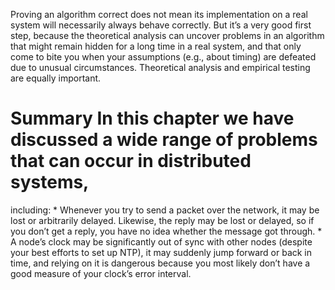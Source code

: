 Proving an algorithm correct does not mean its implementation on a real system will necessarily
always behave correctly. But it’s a very good first step, because the theoretical analysis can
uncover problems in an algorithm that might remain hidden for a long time in a real system, and that
only come to bite you when your assumptions (e.g., about timing) are defeated due to unusual
circumstances. Theoretical analysis and empirical testing are equally important. # Summary In this chapter we have discussed a wide range of problems that can occur in distributed systems,
including: *  Whenever you try to send a packet over the network, it may be lost or arbitrarily delayed.
Likewise, the reply may be lost or delayed, so if you don’t get a reply, you have no idea whether
the message got through. *  A node’s clock may be significantly out of sync with other nodes (despite your best efforts to set
up NTP), it may suddenly jump forward or back in time, and relying on it is dangerous because you
most likely don’t have a good measure of your clock’s error interval.